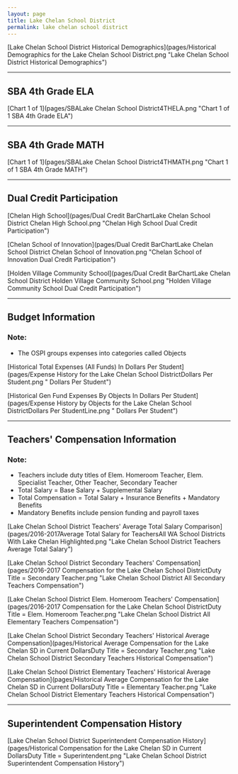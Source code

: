 ```yaml
---
layout: page
title: Lake Chelan School District
permalink: lake chelan school district
---
```



[Lake Chelan School District Historical Demographics](pages/Historical Demographics for the Lake Chelan School District.png "Lake Chelan School District Historical Demographics")

___

## SBA 4th Grade ELA

[Chart 1 of 1](pages/SBALake Chelan School District4THELA.png "Chart 1 of 1 SBA 4th Grade ELA")


___

## SBA 4th Grade MATH

[Chart 1 of 1](pages/SBALake Chelan School District4THMATH.png "Chart 1 of 1 SBA 4th Grade MATH")


___

## Dual Credit Participation

[Chelan High School](pages/Dual Credit BarChartLake Chelan School District Chelan High School.png "Chelan High School Dual Credit Participation")

[Chelan School of Innovation](pages/Dual Credit BarChartLake Chelan School District Chelan School of Innovation.png "Chelan School of Innovation Dual Credit Participation")

[Holden Village Community School](pages/Dual Credit BarChartLake Chelan School District Holden Village Community School.png "Holden Village Community School Dual Credit Participation")


___

## Budget Information
### Note:
- The OSPI groups expenses into categories called Objects

[Historical Total Expenses (All Funds) In Dollars Per Student](pages/Expense History for the Lake Chelan School DistrictDollars Per Student.png " Dollars Per Student")

[Historical Gen Fund Expenses By Objects In Dollars Per Student](pages/Expense History by Objects for the Lake Chelan School DistrictDollars Per StudentLine.png " Dollars Per Student")


___

## Teachers' Compensation Information
### Note:
- Teachers include duty titles of Elem. Homeroom Teacher, Elem. Specialist Teacher, Other Teacher, Secondary Teacher
- Total Salary = Base Salary + Supplemental Salary
- Total Compensation = Total Salary + Insurance Benefits + Mandatory Benefits
- Mandatory Benefits include pension funding and payroll taxes

[Lake Chelan School District Teachers' Average Total Salary Comparison](pages/2016-2017Average Total Salary for TeachersAll WA School Districts With Lake Chelan Highlighted.png "Lake Chelan School District Teachers Average Total Salary")

[Lake Chelan School District Secondary Teachers' Compensation](pages/2016-2017 Compensation for the Lake Chelan School DistrictDuty Title = Secondary Teacher.png "Lake Chelan School District All Secondary Teachers Compensation")

[Lake Chelan School District Elem. Homeroom Teachers' Compensation](pages/2016-2017 Compensation for the Lake Chelan School DistrictDuty Title = Elem. Homeroom Teacher.png "Lake Chelan School District All Elementary Teachers Compensation")

[Lake Chelan School District Secondary Teachers' Historical Average Compensation](pages/Historical Average Compensation for the Lake Chelan SD in Current DollarsDuty Title = Secondary Teacher.png "Lake Chelan School District Secondary Teachers Historical Compensation")

[Lake Chelan School District Elementary Teachers' Historical Average Compensation](pages/Historical Average Compensation for the Lake Chelan SD in Current DollarsDuty Title = Elementary Teacher.png "Lake Chelan School District Elementary Teachers Historical Compensation")


___

## Superintendent Compensation History

[Lake Chelan School District Superintendent Compensation History](pages/Historical Compensation for the Lake Chelan SD in Current DollarsDuty Title = Superintendent.png "Lake Chelan School District Superintendent Compensation History")

